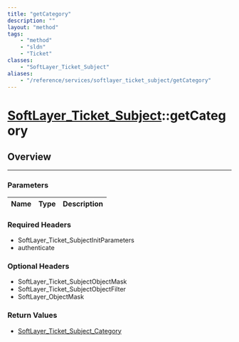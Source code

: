 ```yaml
---
title: "getCategory"
description: ""
layout: "method"
tags:
    - "method"
    - "sldn"
    - "Ticket"
classes:
    - "SoftLayer_Ticket_Subject"
aliases:
    - "/reference/services/softlayer_ticket_subject/getCategory"
---
```

# [SoftLayer_Ticket_Subject](/reference/services/SoftLayer_Ticket_Subject)::getCategory





## Overview 


-----

### Parameters 
|Name | Type | Description |
| --- | --- | --- |


### Required Headers
* SoftLayer_Ticket_SubjectInitParameters
* authenticate


### Optional Headers
* SoftLayer_Ticket_SubjectObjectMask
* SoftLayer_Ticket_SubjectObjectFilter
* SoftLayer_ObjectMask

### Return Values
* <a href='/reference/datatypes/SoftLayer_Ticket_Subject_Category'>SoftLayer_Ticket_Subject_Category </a>




